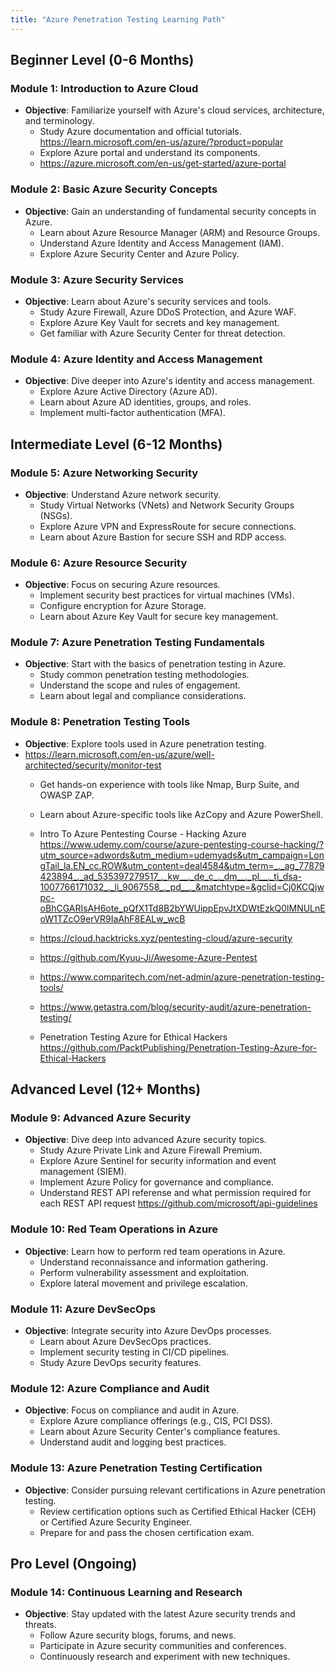 ```yaml
---
title: "Azure Penetration Testing Learning Path"
---
```


## Beginner Level (0-6 Months)

### Module 1: Introduction to Azure Cloud
- **Objective**: Familiarize yourself with Azure's cloud services, architecture, and terminology.
  - Study Azure documentation and official tutorials.
    https://learn.microsoft.com/en-us/azure/?product=popular
  - Explore Azure portal and understand its components.
  - https://azure.microsoft.com/en-us/get-started/azure-portal

### Module 2: Basic Azure Security Concepts
- **Objective**: Gain an understanding of fundamental security concepts in Azure.
  - Learn about Azure Resource Manager (ARM) and Resource Groups.
  - Understand Azure Identity and Access Management (IAM).
  - Explore Azure Security Center and Azure Policy.

### Module 3: Azure Security Services
- **Objective**: Learn about Azure's security services and tools.
  - Study Azure Firewall, Azure DDoS Protection, and Azure WAF.
  - Explore Azure Key Vault for secrets and key management.
  - Get familiar with Azure Security Center for threat detection.

### Module 4: Azure Identity and Access Management
- **Objective**: Dive deeper into Azure's identity and access management.
  - Explore Azure Active Directory (Azure AD).
  - Learn about Azure AD identities, groups, and roles.
  - Implement multi-factor authentication (MFA).

## Intermediate Level (6-12 Months)

### Module 5: Azure Networking Security
- **Objective**: Understand Azure network security.
  - Study Virtual Networks (VNets) and Network Security Groups (NSGs).
  - Explore Azure VPN and ExpressRoute for secure connections.
  - Learn about Azure Bastion for secure SSH and RDP access.

### Module 6: Azure Resource Security
- **Objective**: Focus on securing Azure resources.
  - Implement security best practices for virtual machines (VMs).
  - Configure encryption for Azure Storage.
  - Learn about Azure Key Vault for secure key management.

### Module 7: Azure Penetration Testing Fundamentals
- **Objective**: Start with the basics of penetration testing in Azure.
  - Study common penetration testing methodologies.
  - Understand the scope and rules of engagement.
  - Learn about legal and compliance considerations.

### Module 8: Penetration Testing Tools
- **Objective**: Explore tools used in Azure penetration testing.
- https://learn.microsoft.com/en-us/azure/well-architected/security/monitor-test
  - Get hands-on experience with tools like Nmap, Burp Suite, and OWASP ZAP.
  - Learn about Azure-specific tools like AzCopy and Azure PowerShell.
 
  - Intro To Azure Pentesting Course - Hacking Azure
https://www.udemy.com/course/azure-pentesting-course-hacking/?utm_source=adwords&utm_medium=udemyads&utm_campaign=LongTail_la.EN_cc.ROW&utm_content=deal4584&utm_term=_._ag_77879423894_._ad_535397279517_._kw__._de_c_._dm__._pl__._ti_dsa-1007766171032_._li_9067558_._pd__._&matchtype=&gclid=Cj0KCQjwpc-oBhCGARIsAH6ote_pQfX1Td8B2bYWUippEpvJtXDWtEzkQ0lMNULnEoW1TZcO9erVR9IaAhF8EALw_wcB
  - https://cloud.hacktricks.xyz/pentesting-cloud/azure-security
  - https://github.com/Kyuu-Ji/Awesome-Azure-Pentest
  - https://www.comparitech.com/net-admin/azure-penetration-testing-tools/
  - https://www.getastra.com/blog/security-audit/azure-penetration-testing/
 
  - Penetration Testing Azure for Ethical Hackers
https://github.com/PacktPublishing/Penetration-Testing-Azure-for-Ethical-Hackers

## Advanced Level (12+ Months)

### Module 9: Advanced Azure Security
- **Objective**: Dive deep into advanced Azure security topics.
  - Study Azure Private Link and Azure Firewall Premium.
  - Explore Azure Sentinel for security information and event management (SIEM).
  - Implement Azure Policy for governance and compliance.
  - Understand REST API referense and what permission required for each REST API request https://github.com/microsoft/api-guidelines

### Module 10: Red Team Operations in Azure
- **Objective**: Learn how to perform red team operations in Azure.
  - Understand reconnaissance and information gathering.
  - Perform vulnerability assessment and exploitation.
  - Explore lateral movement and privilege escalation.

### Module 11: Azure DevSecOps
- **Objective**: Integrate security into Azure DevOps processes.
  - Learn about Azure DevSecOps practices.
  - Implement security testing in CI/CD pipelines.
  - Study Azure DevOps security features.

### Module 12: Azure Compliance and Audit
- **Objective**: Focus on compliance and audit in Azure.
  - Explore Azure compliance offerings (e.g., CIS, PCI DSS).
  - Learn about Azure Security Center's compliance features.
  - Understand audit and logging best practices.

### Module 13: Azure Penetration Testing Certification
- **Objective**: Consider pursuing relevant certifications in Azure penetration testing.
  - Review certification options such as Certified Ethical Hacker (CEH) or Certified Azure Security Engineer.
  - Prepare for and pass the chosen certification exam.

## Pro Level (Ongoing)

### Module 14: Continuous Learning and Research
- **Objective**: Stay updated with the latest Azure security trends and threats.
  - Follow Azure security blogs, forums, and news.
  - Participate in Azure security communities and conferences.
  - Continuously research and experiment with new techniques.
